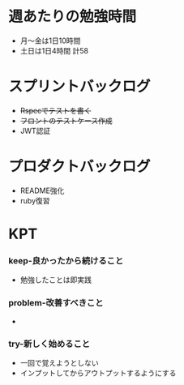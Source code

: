
# 週あたりの勉強時間
- 月〜金は1日10時間
- 土日は1日4時間
計58

# スプリントバックログ
- ~~Rspecでテストを書く~~
- ~~フロントのテストケース作成~~
- JWT認証

# プロダクトバックログ
- README強化
- ruby復習

# KPT
### keep-良かったから続けること
- 勉強したことは即実践

### problem-改善すべきこと
-

### try-新しく始めること
- 一回で覚えようとしない
- インプットしてからアウトプットするようにする
